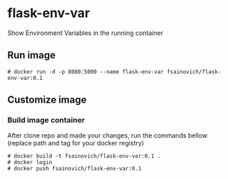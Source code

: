 # flask-env-var
Show Environment Variables in the running container

## Run image
```
# docker run -d -p 8080:5000 --name flask-env-var fsainovich/flask-env-var:0.1
```

## Customize image
### Build image container

After clone repo and made your changes, run the commands bellow (replace path and tag for your docker registry)
```
# docker build -t fsainovich/flask-env-var:0.1 .
# docker login
# docker push fsainovich/flask-env-var:0.1
```

